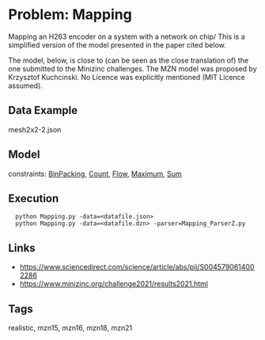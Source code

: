 # Problem: Mapping

Mapping an H263 encoder on a system with a network on chip/
This is a simplified version of the model presented in the paper cited below.

The model, below, is close to (can be seen as the close translation of) the one submitted to the Minizinc challenges.
The MZN model was proposed by Krzysztof Kuchcinski.
No Licence was explicitly mentioned (MIT Licence assumed).

## Data Example
  mesh2x2-2.json

## Model
  constraints: [BinPacking](https://pycsp.org/documentation/constraints/BinPacking), [Count](https://pycsp.org/documentation/constraints/Count), [Flow](https://pycsp.org/documentation/constraints/Flow), [Maximum](https://pycsp.org/documentation/constraints/Maximum), [Sum](https://pycsp.org/documentation/constraints/Sum)

## Execution
```
  python Mapping.py -data=<datafile.json>
  python Mapping.py -data=<datafile.dzn> -parser=Mapping_ParserZ.py
```

## Links
  - https://www.sciencedirect.com/science/article/abs/pii/S0045790614002286
  - https://www.minizinc.org/challenge2021/results2021.html

## Tags
  realistic, mzn15, mzn16, mzn18, mzn21
